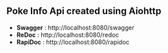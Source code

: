 ## Poke Info Api created using Aiohttp
* **Swagger** : http://localhost:8080/swagger
* **ReDoc** : http://localhost:8080/redoc
* **RapiDoc** : http://localhost:8080/rapidoc